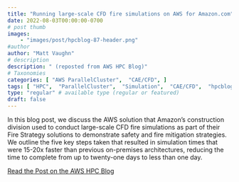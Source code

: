 ```yaml
---
title: "Running large-scale CFD fire simulations on AWS for Amazon.com"
date: 2022-08-03T00:00:00-0700
# post thumb
images:
    - "images/post/hpcblog-87-header.png"
#author
author: "Matt Vaughn"
# description
description: " (reposted from AWS HPC Blog)"
# Taxonomies
categories: [ "AWS ParallelCluster",  "CAE/CFD", ]
tags: [ "HPC",  "ParallelCluster",  "Simulation",  "CAE/CFD",  "hpcblog", ]
type: "regular" # available type (regular or featured)
draft: false
---
```


In this blog post, we discuss the AWS solution that Amazon’s construction division used to conduct large-scale CFD fire simulations as part of their Fire Strategy solutions to demonstrate safety and fire mitigation strategies. We outline the five key steps taken that resulted in simulation times that were 15-20x faster than previous on-premises architectures, reducing the time to complete from up to twenty-one days to less than one day.

<a href="https://aws.amazon.com/blogs/hpc/amazon-runs-large-scale-cfd-fire-simulations-on-aws/" class="btn btn-primary btn-lg active" role="button" aria-pressed="true" style="margin-top: 8px;">Read the Post on the AWS HPC Blog</a>